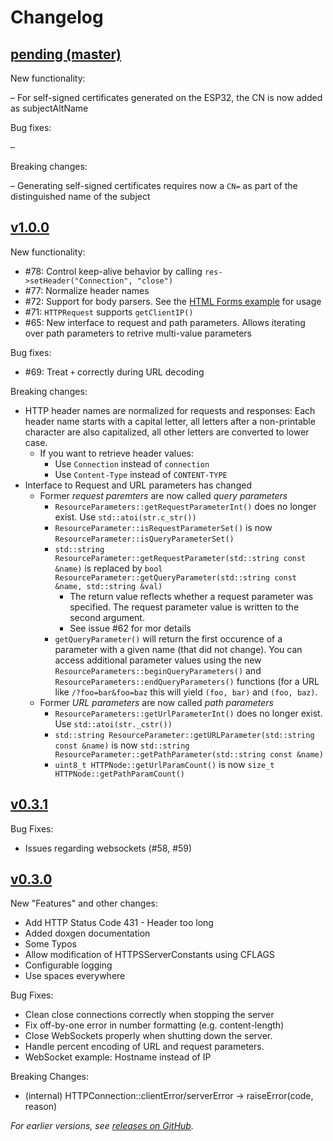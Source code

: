# Changelog

## [pending (master)](https://github.com/fhessel/esp32_https_server/tree/master)

New functionality:

– For self-signed certificates generated on the ESP32, the CN is now added as subjectAltName

Bug fixes:

–

Breaking changes:

– Generating self-signed certificates requires now a `CN=` as part of the distinguished name of the subject

## [v1.0.0](https://github.com/fhessel/esp32_https_server/releases/tag/v1.0.0)

New functionality:

* #78: Control keep-alive behavior by calling `res->setHeader("Connection", "close")`
* #77: Normalize header names
* #72: Support for body parsers. See the [HTML Forms example](examples/HTML-Forms/HTML-Forms.ino) for usage
* #71: `HTTPRequest` supports `getClientIP()`
* #65: New interface to request and path parameters. Allows iterating over path parameters to retrive multi-value parameters

Bug fixes:

* #69: Treat `+` correctly during URL decoding

Breaking changes:

* HTTP header names are normalized for requests and responses: Each header name starts with a capital letter, all letters after a non-printable character are also capitalized, all other letters are converted to lower case.
   * If you want to retrieve header values:
      * Use `Connection` instead of `connection`
      * Use `Content-Type` instead of `CONTENT-TYPE`
* Interface to Request and URL parameters has changed
   * Former *request paremters* are now called *query parameters*
      * `ResourceParameters::getRequestParameterInt()` does no longer exist. Use `std::atoi(str.c_str())`
      * `ResourceParameter::isRequestParameterSet()` is now `ResourceParameter::isQueryParameterSet()`
      * `std::string ResourceParameter::getRequestParameter(std::string const &name)` is replaced by `bool ResourceParameter::getQueryParameter(std::string const &name, std::string &val)`
         * The return value reflects whether a request parameter was specified. The request parameter value is written to the second argument.
         * See issue #62 for mor details
      * `getQueryParameter()` will return the first occurence of a parameter with a given name (that did not change). You can access additional parameter values using the new `ResourceParameters::beginQueryParameters()` and `ResourceParameters::endQueryParameters()` functions (for a URL like `/?foo=bar&foo=baz` this will yield `(foo, bar)` and `(foo, baz)`.
   * Former *URL parameters* are now called *path parameters*
      * `ResourceParameters::getUrlParameterInt()` does no longer exist. Use `std::atoi(str._cstr())`
      * `std::string ResourceParameter::getURLParameter(std::string const &name)` is now `std::string ResourceParameter::getPathParameter(std::string const &name)`
      * `uint8_t HTTPNode::getUrlParamCount()` is now `size_t HTTPNode::getPathParamCount()`

## [v0.3.1](https://github.com/fhessel/esp32_https_server/releases/tag/v0.3.1)

Bug Fixes:

- Issues regarding websockets (#58, #59)

## [v0.3.0](https://github.com/fhessel/esp32_https_server/releases/tag/v0.3.0)

New "Features" and other changes:

* Add HTTP Status Code 431 - Header too long
* Added doxgen documentation
* Some Typos
* Allow modification of HTTPSServerConstants using CFLAGS
* Configurable logging
* Use spaces everywhere

Bug Fixes:

* Clean close connections correctly when stopping the server
* Fix off-by-one error in number formatting (e.g. content-length)
* Close WebSockets properly when shutting down the server.
* Handle percent encoding of URL and request parameters.
* WebSocket example: Hostname instead of IP

Breaking Changes:

* (internal) HTTPConnection::clientError/serverError -> raiseError(code, reason)

_For earlier versions, see [releases on GitHub](https://github.com/fhessel/esp32_https_server/releases)._
